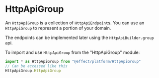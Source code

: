 # HttpApiGroup

An `HttpApiGroup` is a collection of `HttpApiEndpoint`s. You can use an `HttpApiGroup` to
represent a portion of your domain.

The endpoints can be implemented later using the `HttpApiBuilder.group` api.

To import and use `HttpApiGroup` from the "HttpApiGroup" module:

```ts
import * as HttpApiGroup from "@effect/platform/HttpApiGroup"
// Can be accessed like this
HttpApiGroup.HttpApiGroup
```

